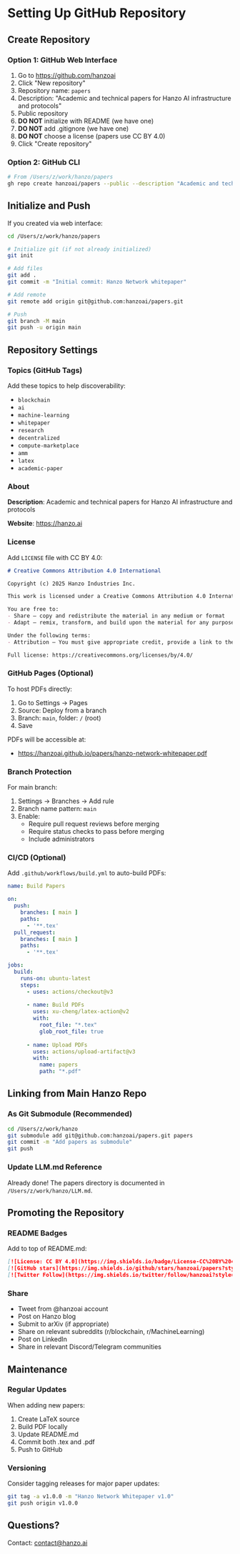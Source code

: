 # Setting Up GitHub Repository

## Create Repository

### Option 1: GitHub Web Interface

1. Go to https://github.com/hanzoai
2. Click "New repository"
3. Repository name: `papers`
4. Description: "Academic and technical papers for Hanzo AI infrastructure and protocols"
5. Public repository
6. **DO NOT** initialize with README (we have one)
7. **DO NOT** add .gitignore (we have one)
8. **DO NOT** choose a license (papers use CC BY 4.0)
9. Click "Create repository"

### Option 2: GitHub CLI

```bash
# From /Users/z/work/hanzo/papers
gh repo create hanzoai/papers --public --description "Academic and technical papers for Hanzo AI infrastructure" --source=. --remote=origin --push
```

## Initialize and Push

If you created via web interface:

```bash
cd /Users/z/work/hanzo/papers

# Initialize git (if not already initialized)
git init

# Add files
git add .
git commit -m "Initial commit: Hanzo Network whitepaper"

# Add remote
git remote add origin git@github.com:hanzoai/papers.git

# Push
git branch -M main
git push -u origin main
```

## Repository Settings

### Topics (GitHub Tags)

Add these topics to help discoverability:
- `blockchain`
- `ai`
- `machine-learning`
- `whitepaper`
- `research`
- `decentralized`
- `compute-marketplace`
- `amm`
- `latex`
- `academic-paper`

### About

**Description**: Academic and technical papers for Hanzo AI infrastructure and protocols

**Website**: https://hanzo.ai

### License

Add `LICENSE` file with CC BY 4.0:

```markdown
# Creative Commons Attribution 4.0 International

Copyright (c) 2025 Hanzo Industries Inc.

This work is licensed under a Creative Commons Attribution 4.0 International License.

You are free to:
- Share — copy and redistribute the material in any medium or format
- Adapt — remix, transform, and build upon the material for any purpose, even commercially

Under the following terms:
- Attribution — You must give appropriate credit, provide a link to the license, and indicate if changes were made.

Full license: https://creativecommons.org/licenses/by/4.0/
```

### GitHub Pages (Optional)

To host PDFs directly:

1. Go to Settings → Pages
2. Source: Deploy from a branch
3. Branch: `main`, folder: `/` (root)
4. Save

PDFs will be accessible at:
- https://hanzoai.github.io/papers/hanzo-network-whitepaper.pdf

### Branch Protection

For main branch:
1. Settings → Branches → Add rule
2. Branch name pattern: `main`
3. Enable:
   - Require pull request reviews before merging
   - Require status checks to pass before merging
   - Include administrators

### CI/CD (Optional)

Add `.github/workflows/build.yml` to auto-build PDFs:

```yaml
name: Build Papers

on:
  push:
    branches: [ main ]
    paths:
      - '**.tex'
  pull_request:
    branches: [ main ]
    paths:
      - '**.tex'

jobs:
  build:
    runs-on: ubuntu-latest
    steps:
      - uses: actions/checkout@v3
      
      - name: Build PDFs
        uses: xu-cheng/latex-action@v2
        with:
          root_file: "*.tex"
          glob_root_file: true
      
      - name: Upload PDFs
        uses: actions/upload-artifact@v3
        with:
          name: papers
          path: "*.pdf"
```

## Linking from Main Hanzo Repo

### As Git Submodule (Recommended)

```bash
cd /Users/z/work/hanzo
git submodule add git@github.com:hanzoai/papers.git papers
git commit -m "Add papers as submodule"
git push
```

### Update LLM.md Reference

Already done! The papers directory is documented in `/Users/z/work/hanzo/LLM.md`.

## Promoting the Repository

### README Badges

Add to top of README.md:

```markdown
[![License: CC BY 4.0](https://img.shields.io/badge/License-CC%20BY%204.0-lightgrey.svg)](https://creativecommons.org/licenses/by/4.0/)
[![GitHub stars](https://img.shields.io/github/stars/hanzoai/papers?style=social)](https://github.com/hanzoai/papers)
[![Twitter Follow](https://img.shields.io/twitter/follow/hanzoai?style=social)](https://twitter.com/hanzoai)
```

### Share

- Tweet from @hanzoai account
- Post on Hanzo blog
- Submit to arXiv (if appropriate)
- Share on relevant subreddits (r/blockchain, r/MachineLearning)
- Post on LinkedIn
- Share in relevant Discord/Telegram communities

## Maintenance

### Regular Updates

When adding new papers:
1. Create LaTeX source
2. Build PDF locally
3. Update README.md
4. Commit both .tex and .pdf
5. Push to GitHub

### Versioning

Consider tagging releases for major paper updates:

```bash
git tag -a v1.0.0 -m "Hanzo Network Whitepaper v1.0"
git push origin v1.0.0
```

## Questions?

Contact: contact@hanzo.ai
